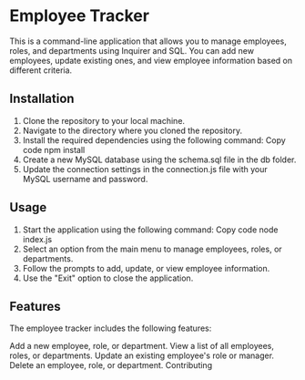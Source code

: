 # Employee Tracker

This is a command-line application that allows you to manage employees, roles, and departments using Inquirer and SQL. You can add new employees, update existing ones, and view employee information based on different criteria.

## Installation

1. Clone the repository to your local machine.
2. Navigate to the directory where you cloned the repository.
3. Install the required dependencies using the following command:
   Copy code
   npm install
4. Create a new MySQL database using the schema.sql file in the db folder.
5. Update the connection settings in the connection.js file with your MySQL username and password.

## Usage

1. Start the application using the following command:
   Copy code
   node index.js
2. Select an option from the main menu to manage employees, roles, or departments.
3. Follow the prompts to add, update, or view employee information.
4. Use the "Exit" option to close the application.

## Features

The employee tracker includes the following features:

Add a new employee, role, or department.
View a list of all employees, roles, or departments.
Update an existing employee's role or manager.
Delete an employee, role, or department.
Contributing
